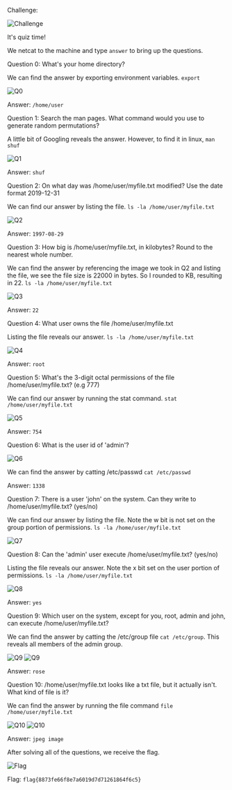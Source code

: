 Challenge:

![Challenge](images/1.challenge.PNG)

It's quiz time!

We netcat to the machine and type ```answer``` to bring up the questions.

Question 0: What's your home directory?  

We can find the answer by exporting environment variables.  ```export```

![Q0](images/q0.PNG)


Answer: ```/home/user```

Question 1: Search the man pages. What command would you use to generate random permutations?

A little bit of Googling reveals the answer.  However, to find it in linux, ```man shuf```

![Q1](images/q1.PNG)

Answer: ```shuf```

Question 2: On what day was /home/user/myfile.txt modified? Use the date format 2019-12-31

We can find our answer by listing the file.  ```ls -la /home/user/myfile.txt```

![Q2](images/q2.PNG)

Answer: ```1997-08-29```

Question 3: How big is /home/user/myfile.txt, in kilobytes? Round to the nearest whole number.

We can find the answer by referencing the image we took in Q2 and listing the file, we see the file size is 22000 in bytes.  So I rounded to KB, resulting in 22.  ```ls -la /home/user/myfile.txt```

![Q3](images/q3.PNG)

Answer: ```22```

Question 4: What user owns the file /home/user/myfile.txt

Listing the file reveals our answer.  ```ls -la /home/user/myfile.txt```

![Q4](images/q4.PNG)

Answer: ```root```

Question 5: What's the 3-digit octal permissions of the file /home/user/myfile.txt? (e.g 777)

We can find our answer by running the stat command.  ```stat /home/user/myfile.txt```

![Q5](images/q5.PNG)

Answer: ```754```

Question 6: What is the user id of 'admin'?

![Q6](images/q6.PNG)

We can find the answer by catting /etc/passwd ```cat /etc/passwd```

Answer: ```1338```

Question 7: There is a user 'john' on the system. Can they write to /home/user/myfile.txt? (yes/no)

We can find our answer by listing the file. Note the w bit is not set on the group portion of permissions.  ```ls -la /home/user/myfile.txt```

![Q7](images/q7.PNG)

Question 8: Can the 'admin' user execute /home/user/myfile.txt? (yes/no)

Listing the file reveals our answer.  Note the x bit set on the user portion of permissions.  ```ls -la /home/user/myfile.txt```

![Q8](images/q8.PNG)

Answer: ```yes```

Question 9: Which user on the system, except for you, root, admin and john, can execute /home/user/myfile.txt?

We can find the answer by catting the /etc/group file ```cat /etc/group```.
This reveals all members of the admin group.

![Q9](images/q9.PNG)
![Q9](images/q9-2.PNG)

Answer: ```rose```

Question 10: /home/user/myfile.txt looks like a txt file, but it actually isn't. What kind of file is it?

We can find the answer by running the file command ```file /home/user/myfile.txt```

![Q10](images/q10-1.PNG)
![Q10](images/q10-2.PNG)

Answer: ```jpeg image```

After solving all of the questions, we receive the flag.

![Flag](images/flag.PNG)

Flag: ```flag{8873fe66f8e7a6019d7d71261864f6c5}```